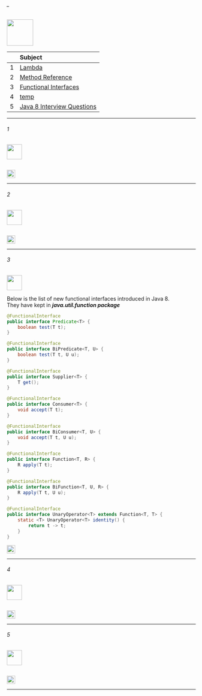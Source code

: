 ###### _

<img src="https://img.shields.io/badge/-JAVA 8 advance %20-blue" height=70px>

|     |  Subject           |
|:---:|:------------------------------| 
|  1  |[Lambda](#-)   | 
|  2  |[Method Reference](#-) |   
|  3  |[Functional Interfaces](#3)  |   
|  4  |[temp](#-) |   
|  5  |[Java 8 Interview Questions](https://javaconceptoftheday.com/java-8-interview-questions-and-answers/) | 


--------------------------------------------------------------------------------------------------

###### 1

<img src="https://img.shields.io/badge/-1.  %20-blue" height=40px>

```java
```

[<img src="https://img.shields.io/badge/-Back to top%20-brown" height=22px>](#_)

--------------------------------------------------------------------------------------------------

###### 2

<img src="https://img.shields.io/badge/-2.  %20-blue" height=40px>

```java
```

[<img src="https://img.shields.io/badge/-Back to top%20-brown" height=22px>](#_)

--------------------------------------------------------------------------------------------------

###### 3

<img src="https://img.shields.io/badge/-3. Functional Interfaces %20-blue" height=40px>

Below is the list of new functional interfaces introduced in Java 8. </br>
They have kept in **_java.util.function package_**

```java
@FunctionalInterface
public interface Predicate<T> {
	boolean test(T t);
}

@FunctionalInterface
public interface BiPredicate<T, U> {
	boolean test(T t, U u);
}

@FunctionalInterface
public interface Supplier<T> {
	T get();
}

@FunctionalInterface
public interface Consumer<T> {
	void accept(T t);
}

@FunctionalInterface
public interface BiConsumer<T, U> {
	void accept(T t, U u);
}

@FunctionalInterface
public interface Function<T, R> {
	R apply(T t);
}

@FunctionalInterface
public interface BiFunction<T, U, R> {
	R apply(T t, U u);
}

@FunctionalInterface
public interface UnaryOperator<T> extends Function<T, T> {
	static <T> UnaryOperator<T> identity() {
		return t -> t;
	}
}
```

[<img src="https://img.shields.io/badge/-Back to top%20-brown" height=22px>](#_)

--------------------------------------------------------------------------------------------------

###### 4

<img src="https://img.shields.io/badge/-4.  %20-blue" height=40px>

```java
```

[<img src="https://img.shields.io/badge/-Back to top%20-brown" height=22px>](#_)

--------------------------------------------------------------------------------------------------

###### 5

<img src="https://img.shields.io/badge/-5.  %20-blue" height=40px>

```java
```

[<img src="https://img.shields.io/badge/-Back to top%20-brown" height=22px>](#_)

--------------------------------------------------------------------------------------------------
